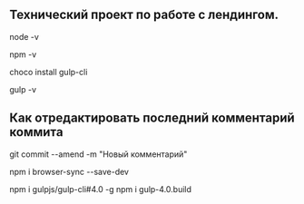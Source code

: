 ## Технический проект по работе с лендингом.
node -v

npm -v

choco install gulp-cli

gulp -v

## Как отредактировать последний комментарий коммита

git commit --amend -m "Новый комментарий"

npm i browser-sync --save-dev

npm i gulpjs/gulp-cli#4.0 -g
npm i gulp-4.0.build


